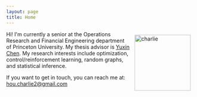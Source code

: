 ```yaml
---
layout: page
title: Home
---
```


<img style="float:right;margin:10px;" src="{{site.url}}/images/picme.jpg" width="150" alt="charlie">

Hi!  I'm currently a senior at the Operations Research and Financial Engineering department of Princeton University.
My thesis advisor is [Yuxin Chen](http://www.princeton.edu/~yc5/).  My research interests include optimization, control/reinforcement learning,
random graphs, and statistical inference.

If you want to get in touch, you can reach me at:
[hou.charlie2@gmail.com](mailto:hou.charlie2@gmail.com)


